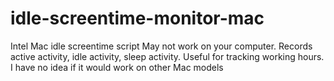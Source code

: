 # idle-screentime-monitor-mac
Intel Mac idle screentime script
May not work on your computer. Records active activity, idle activity, sleep activity. Useful for tracking working hours. I have no idea if it would work on other Mac models
